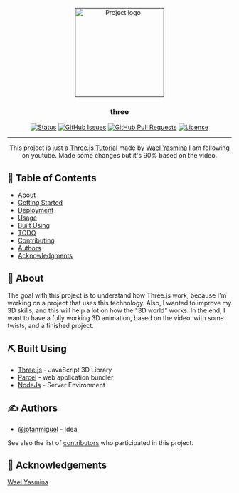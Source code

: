 <p align="center">
  <a href="" rel="noopener">
 <img width=200px height=200px src="https://i.imgur.com/6wj0hh6.jpg" alt="Project logo"></a>
</p>

<h3 align="center">three</h3>

<div align="center">

[![Status](https://img.shields.io/badge/status-active-success.svg)]()
[![GitHub Issues](https://img.shields.io/github/issues/kylelobo/The-Documentation-Compendium.svg)](https://github.com/jotanmiguel/Three.js/issues)
[![GitHub Pull Requests](https://img.shields.io/github/issues-pr/kylelobo/The-Documentation-Compendium.svg)](https://github.com/jotanmiguel/Three.js/pulls)
[![License](https://img.shields.io/badge/license-MIT-blue.svg)](/LICENSE)

</div>

---

<p align="center"> This project is just a <a href="https://www.youtube.com/watch?v=xJAfLdUgdc4">Three.js Tutorial</a> made by <a href="https://github.com/WaelYasmina">Wael Yasmina</a> I am following on youtube. Made some changes but it's 90% based on the video.
    <br> 
</p>

## 📝 Table of Contents

- [About](#about)
- [Getting Started](#getting_started)
- [Deployment](#deployment)
- [Usage](#usage)
- [Built Using](#built_using)
- [TODO](../TODO.md)
- [Contributing](../CONTRIBUTING.md)
- [Authors](#authors)
- [Acknowledgments](#acknowledgement)

## 🧐 About <a name = "about"></a>

The goal with this project is to understand how Three.js work, because I'm working on a project that uses this technology. 
Also, I wanted to improve my 3D skills, and this will help a lot on how the "3D world" works.
In the end, I want to have a fully working 3D animation, based on the video, with some twists, and a finished project.

<!--
## 🏁 Getting Started <a name = "getting_started"></a>

These instructions will get you a copy of the project up and running on your local machine for development and testing purposes. See [deployment](#deployment) for notes on how to deploy the project on a live system.

### Prerequisites

What things you need to install the software and how to install them.

```
Give examples
```

### Installing

A step by step series of examples that tell you how to get a development env running.

Say what the step will be

```
Give the example
```

And repeat

```
until finished
```

End with an example of getting some data out of the system or using it for a little demo.

## 🔧 Running the tests <a name = "tests"></a>

Explain how to run the automated tests for this system.

### Break down into end to end tests

Explain what these tests test and why

```
Give an example
```

### And coding style tests

Explain what these tests test and why

```
Give an example
```

## 🎈 Usage <a name="usage"></a>

Add notes about how to use the system.

## 🚀 Deployment <a name = "deployment"></a>

Add additional notes about how to deploy this on a live system.
-->

## ⛏️ Built Using <a name = "built_using"></a>

- [Three.js](https://www.mongodb.com/) - JavaScript 3D Library
- [Parcel](https://www.npmjs.com/package/parcel) - web application bundler
- [NodeJs](https://nodejs.org/en/) - Server Environment

## ✍️ Authors <a name = "authors"></a>

- [@jotanmiguel](https://github.com/kylelobo) - Idea

See also the list of [contributors](https://github.com/jotanmiguel/Three.js/contributors) who participated in this project.

## 🎉 Acknowledgements <a name = "acknowledgement"></a>

[Wael Yasmina](https://github.com/WaelYasmina)
